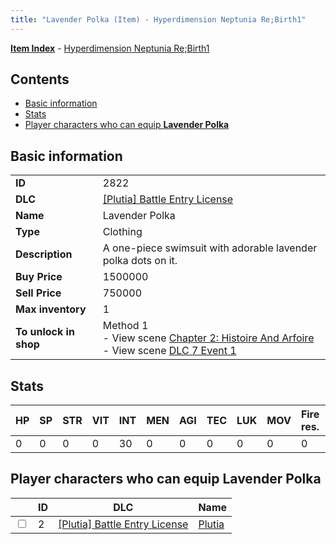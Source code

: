 ```yaml
---
title: "Lavender Polka (Item) - Hyperdimension Neptunia Re;Birth1"
---
```


[**Item Index**](/neptunia/rb1/item/index.html) - [Hyperdimension Neptunia Re;Birth1](/neptunia/rb1)

## Contents

- [Basic information](#basic-information)
- [Stats](#stats)
- [Player characters who can equip **Lavender Polka**](#player-characters-who-can-equip-lavender-polka)

## Basic information

|   |   |
| -- | -- |
| **ID** | 2822 |
| **DLC** | [[Plutia] Battle Entry License](/neptunia/rb1/dlc/7-plutia.html) |
| **Name** | Lavender Polka |
| **Type** | Clothing |
| **Description** | A one-piece swimsuit with adorable lavender polka dots on it. |
| **Buy Price** | 1500000 |
| **Sell Price** | 750000 |
| **Max inventory** | 1 |
| **To unlock in shop** | Method 1<br />- View scene [Chapter 2: Histoire And Arfoire](/neptunia/rb1/scene/1-201-chapter-2-histoire-and-arfoire.html)<br />- View scene [DLC 7 Event 1](/neptunia/rb1/scene/7-5010-dlc-7-event-1.html) |


## Stats

| HP | SP | STR | VIT | INT | MEN | AGI | TEC | LUK | MOV | Fire res. | Ice res. | Wind res. | Lightning res. |
| -- | -- | --- | --- | --- | --- | --- | --- | --- | --- | --------- | -------- | --------- | -------------- |
| 0 | 0 | 0 | 0 | 30 | 0 | 0 | 0 | 0 | 0 | 0 | 0 | 0 | 0 |


## Player characters who can equip **Lavender Polka**

|    | ID | DLC | Name |
| -- | -- | --- | ---- |
| <input type="checkbox" id="rb1-player-7-2" class="trackbox" /> | 2 | [[Plutia] Battle Entry License](/neptunia/rb1/dlc/7-plutia.html) | [Plutia](/neptunia/rb1/player/7-2-plutia.html) |
